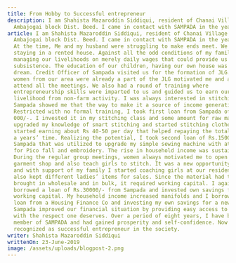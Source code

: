 ```yaml
---
title: From Hobby to Successful entrepreneur
description: I am Shahista Mazaroddin Siddiqui, resident of Chanai Village of
  Ambajogai block Dist. Beed. I came in contact with SAMPADA in the year 2011.
article: I am Shahista Mazaroddin Siddiqui, resident of Chanai Village of
  Ambajogai block Dist. Beed. I came in contact with SAMPADA in the year 2011.
  At the time, Me and my husband were struggling to make ends meet. We were
  staying in a rented house. Against all the odd conditions of my family we were
  managing our livelihoods on merely daily wages that could provide us mere
  subsistence. The education of our children, having our own house was like a
  dream. Credit Officer of Sampada visited us for the formation of JLG. Other
  women from our area were already a part of the JLG motivated me and asked to
  attend all the meetings. We also had a round of training where
  entrepreneurship skills were imparted to us and guided us to earn our
  livelihood from non-farm activity. I was always interested in stitching and
  Sampada showed me that the way to make it a source of income generation.
  Restricted with no formal training, I took first loan from Sampada of Rs. 10,
  000/-. I invested it in my stitching class and some amount for raw material. I
  upgraded my knowledge of smart stitching and started stitching clothes. Soon I
  started earning about Rs 40-50 per day that helped repaying the total loan in
  a years’ time. Realizing the potential, I took second loan of Rs.15000/- from
  Sampada that was utilized to upgrade my simple sewing machine with attachment
  for Pico fall and embroidery. The rise in household income was sustainable.
  During the regular group meetings, women always motivated me to open a lady’s
  garment shop and also teach girls to stitch. It was a new opportunity for me
  and with support of my family I started coaching girls at our residence and
  also kept different ladies’ items for sales. Since the material had to be
  brought in wholesale and in bulk, it required working capital. I again
  borrowed a loan of Rs.30000/- from Sampada and invested own savings for
  working capital. My household income increased manifolds and I borrowed a home
  loan from a Housing Finance Co and investing my own savings for a new home.
  Sampada improved our financial situation by providing easy access to loans and
  with the respect one deserves. Over a period of eight years, I have been
  member of SAMPADA and had gained prosperity and self-confidence. Now I am
  recognized as successful entrepreneur in the society.
writer: Shahista Mazaroddin Siddiqui
writtenOn: 23-June-2019
image: /assets/uploads/blogpost-2.png
---
```

